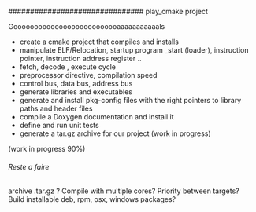 ############################### play_cmake project

Goooooooooooooooooooooooooaaaaaaaaaaals

* create a cmake project that compiles and installs
* manipulate ELF/Relocation, startup program _start (loader), instruction pointer, instruction address register ..
* fetch, decode , execute cycle
* preprocessor directive, compilation speed
* control bus, data bus, address bus
* generate libraries and executables
* generate and install pkg-config files with the right pointers to library
  paths and header files
* compile a Doxygen documentation and install it
* define and run unit tests
* generate a tar.gz archive for our project (work in progress)

(work in progress 90%)

###### Reste a faire

archive .tar.gz ?
Compile with multiple cores?
Priority between targets?
Build installable deb, rpm, osx, windows packages?


